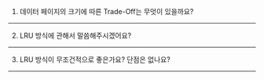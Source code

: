 1. 데이터 페이지의 크기에 따른 Trade-Off는 무엇이 있을까요?

---
2. LRU 방식에 관해서 말씀해주시겠어요?

---
3. LRU 방식이 무조건적으로 좋은가요? 단점은 없나요?

---